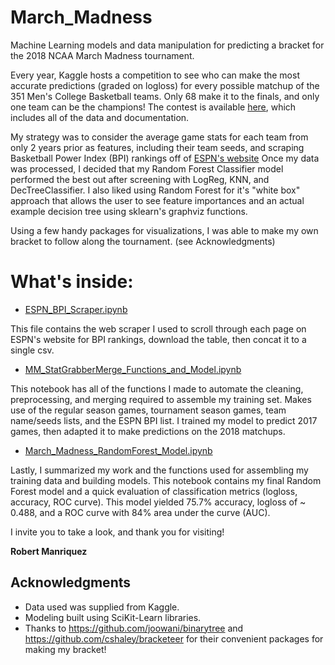 # March_Madness

Machine Learning models and data manipulation for predicting a bracket for the 2018 NCAA March Madness tournament.

Every year, Kaggle hosts a competition to see who can make the most accurate predictions (graded on logloss) for every possible matchup of the 351 Men's College Basketball teams.  Only 68 make it to the finals, and only one team can be the champions!  The contest is available [here](https://www.kaggle.com/c/mens-machine-learning-competition-2018), which includes all of the data and documentation.

My strategy was to consider the average game stats for each team from only 2 years prior as features, including their team seeds, and scraping Basketball Power Index (BPI) rankings off of [ESPN's website](http://www.espn.com/mens-college-basketball/bpi)  Once my data was processed, I decided that my Random Forest Classifier model performed the best out after screening with LogReg, KNN, and DecTreeClassifier.  I also liked using Random Forest for it's "white box" approach that allows the user to see feature importances and an actual example decision tree using sklearn's graphviz functions.

Using a few handy packages for visualizations, I was able to make my own bracket to follow along the tournament. (see Acknowledgments)

# What's inside:

* [ESPN_BPI_Scraper.ipynb](https://github.com/robertmanriquez/March_Madness/blob/master/ESPN_BPI_Scraper.ipynb)

This file contains the web scraper I used to scroll through each page on ESPN's website for BPI rankings, download the table, then concat it to a single csv.

* [MM_StatGrabberMerge_Functions_and_Model.ipynb](https://github.com/robertmanriquez/March_Madness/blob/master/MM_StatGrabberMerge_Functions_and_Model.ipynb)

This notebook has all of the functions I made to automate the cleaning, preprocessing, and merging required to assemble my training set.  Makes use of the regular season games, tournament season games, team name/seeds lists, and the ESPN BPI list.  I trained my model to predict 2017 games, then adapted it to make predictions on the 2018 matchups.

* [March_Madness_RandomForest_Model.ipynb](https://github.com/robertmanriquez/March_Madness/blob/master/March_Madness_RandomForest_Model.ipynb)

Lastly, I summarized my work and the functions used for assembling my training data and building models.  This notebook contains my final Random Forest model and a quick evaluation of classification metrics (logloss, accuracy, ROC curve).  This model yielded 75.7% accuracy, logloss of ~ 0.488, and a ROC curve with 84% area under the curve (AUC).


I invite you to take a look, and thank you for visiting!

**Robert Manriquez**


## Acknowledgments

* Data used was supplied from Kaggle.
* Modeling built using SciKit-Learn libraries.
* Thanks to https://github.com/joowani/binarytree and https://github.com/cshaley/bracketeer for their convenient packages for making my bracket!
